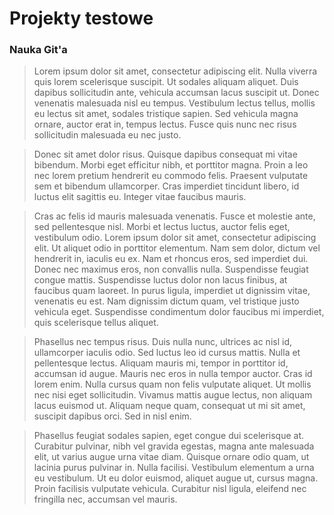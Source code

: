 # Projekty testowe
### Nauka Git'a
> Lorem ipsum dolor sit amet, consectetur adipiscing elit. Nulla viverra quis lorem scelerisque suscipit. Ut sodales aliquam aliquet. Duis dapibus sollicitudin ante, vehicula accumsan lacus suscipit ut. Donec venenatis malesuada nisl eu tempus. Vestibulum lectus tellus, mollis eu lectus sit amet, sodales tristique sapien. Sed vehicula magna ornare, auctor erat in, tempus lectus. Fusce quis nunc nec risus sollicitudin malesuada eu nec justo.

> Donec sit amet dolor risus. Quisque dapibus consequat mi vitae bibendum. Morbi eget efficitur nibh, et porttitor magna. Proin a leo nec lorem pretium hendrerit eu commodo felis. Praesent vulputate sem et bibendum ullamcorper. Cras imperdiet tincidunt libero, id luctus elit sagittis eu. Integer vitae faucibus mauris.

> Cras ac felis id mauris malesuada venenatis. Fusce et molestie ante, sed pellentesque nisl. Morbi et lectus luctus, auctor felis eget, vestibulum odio. Lorem ipsum dolor sit amet, consectetur adipiscing elit. Ut aliquet odio in porttitor elementum. Nam sem dolor, dictum vel hendrerit in, iaculis eu ex. Nam et rhoncus eros, sed imperdiet dui. Donec nec maximus eros, non convallis nulla. Suspendisse feugiat congue mattis. Suspendisse luctus dolor non lacus finibus, at faucibus quam laoreet. In purus ligula, imperdiet ut dignissim vitae, venenatis eu est. Nam dignissim dictum quam, vel tristique justo vehicula eget. Suspendisse condimentum dolor faucibus mi imperdiet, quis scelerisque tellus aliquet.

> Phasellus nec tempus risus. Duis nulla nunc, ultrices ac nisl id, ullamcorper iaculis odio. Sed luctus leo id cursus mattis. Nulla et pellentesque lectus. Aliquam mauris mi, tempor in porttitor id, accumsan id augue. Mauris nec eros in nulla tempor auctor. Cras id lorem enim. Nulla cursus quam non felis vulputate aliquet. Ut mollis nec nisi eget sollicitudin. Vivamus mattis augue lectus, non aliquam lacus euismod ut. Aliquam neque quam, consequat ut mi sit amet, suscipit dapibus orci. Sed in nisl enim.

> Phasellus feugiat sodales sapien, eget congue dui scelerisque at. Curabitur pulvinar, nibh vel gravida egestas, magna ante malesuada elit, ut varius augue urna vitae diam. Quisque ornare odio quam, ut lacinia purus pulvinar in. Nulla facilisi. Vestibulum elementum a urna eu vestibulum. Ut eu dolor euismod, aliquet augue ut, cursus magna. Proin facilisis vulputate vehicula. Curabitur nisl ligula, eleifend nec fringilla nec, accumsan vel mauris. 